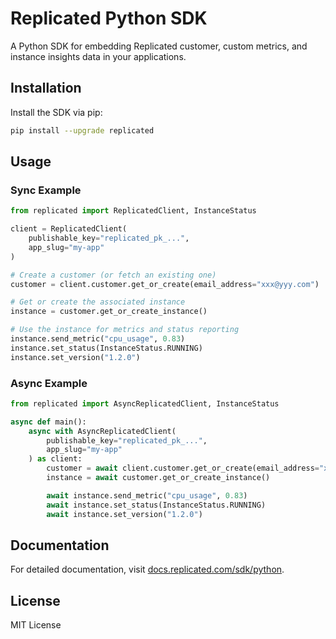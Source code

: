 # Replicated Python SDK

A Python SDK for embedding Replicated customer, custom metrics, and instance insights data in your applications.

## Installation

Install the SDK via pip:

```bash
pip install --upgrade replicated
```

## Usage

### Sync Example

```python
from replicated import ReplicatedClient, InstanceStatus

client = ReplicatedClient(
    publishable_key="replicated_pk_...", 
    app_slug="my-app"
)

# Create a customer (or fetch an existing one)
customer = client.customer.get_or_create(email_address="xxx@yyy.com")

# Get or create the associated instance
instance = customer.get_or_create_instance()

# Use the instance for metrics and status reporting
instance.send_metric("cpu_usage", 0.83)
instance.set_status(InstanceStatus.RUNNING)
instance.set_version("1.2.0")
```

### Async Example

```python
from replicated import AsyncReplicatedClient, InstanceStatus

async def main():
    async with AsyncReplicatedClient(
        publishable_key="replicated_pk_...", 
        app_slug="my-app"
    ) as client:
        customer = await client.customer.get_or_create(email_address="xxx@yyy.com")
        instance = await customer.get_or_create_instance()

        await instance.send_metric("cpu_usage", 0.83)
        await instance.set_status(InstanceStatus.RUNNING)
        await instance.set_version("1.2.0")
```

## Documentation

For detailed documentation, visit [docs.replicated.com/sdk/python](https://docs.replicated.com/sdk/python).

## License

MIT License